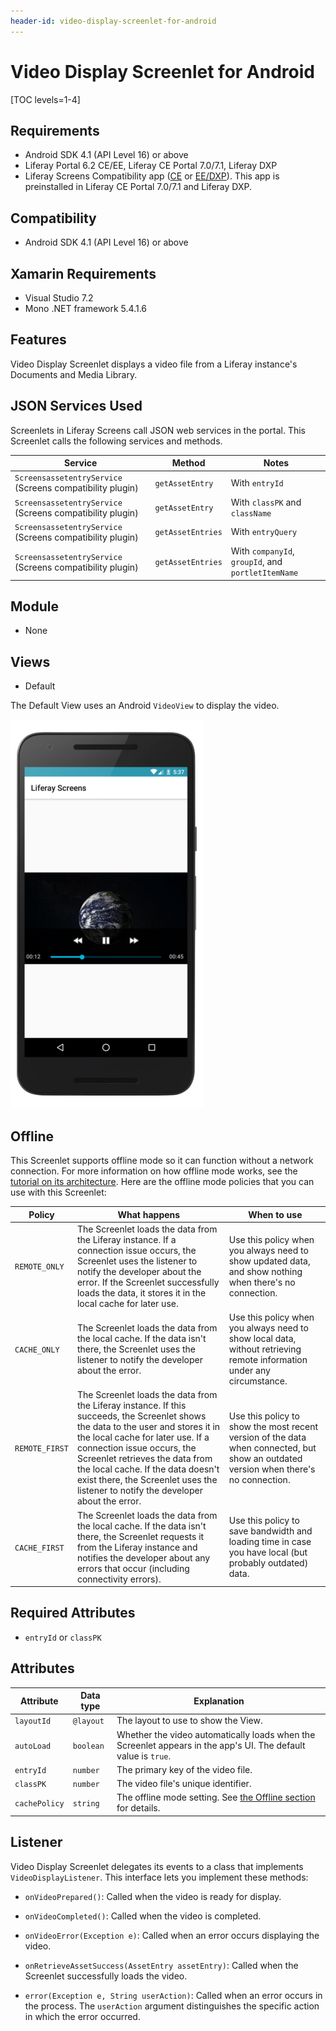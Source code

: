 ```yaml
---
header-id: video-display-screenlet-for-android
---
```


# Video Display Screenlet for Android

[TOC levels=1-4]

## Requirements

- Android SDK 4.1 (API Level 16) or above
- Liferay Portal 6.2 CE/EE, Liferay CE Portal 7.0/7.1, Liferay DXP
- Liferay Screens Compatibility app
  ([CE](http://www.liferay.com/marketplace/-/mp/application/54365664) or 
  [EE/DXP](http://www.liferay.com/marketplace/-/mp/application/54369726)). 
  This app is preinstalled in Liferay CE Portal 7.0/7.1 and Liferay DXP. 

## Compatibility

- Android SDK 4.1 (API Level 16) or above

## Xamarin Requirements

- Visual Studio 7.2
- Mono .NET framework 5.4.1.6

## Features

Video Display Screenlet displays a video file from a Liferay instance's 
Documents and Media Library. 

## JSON Services Used

Screenlets in Liferay Screens call JSON web services in the portal. This 
Screenlet calls the following services and methods.

| Service | Method | Notes |
| ------- | ------ | ----- |
| `ScreensassetentryService` (Screens compatibility plugin) | `getAssetEntry` | With `entryId` |
| `ScreensassetentryService` (Screens compatibility plugin) | `getAssetEntry` | With `classPK` and `className` |
| `ScreensassetentryService` (Screens compatibility plugin) | `getAssetEntries` | With `entryQuery` |
| `ScreensassetentryService` (Screens compatibility plugin) | `getAssetEntries` | With `companyId`, `groupId`, and `portletItemName` |

## Module

- None

## Views

- Default

The Default View uses an Android `VideoView` to display the video. 

![Figure 1: Video Display Screenlet using the Default View.](../../images/screens-android-videodisplay.png)

## Offline

This Screenlet supports offline mode so it can function without a network 
connection. For more information on how offline mode works, see the 
[tutorial on its architecture](/docs/7-0/tutorials/-/knowledge_base/t/architecture-of-offline-mode-in-liferay-screens). 
Here are the offline mode policies that you can use with this Screenlet: 

| Policy | What happens | When to use |
|--------|--------------|-------------|
| `REMOTE_ONLY` | The Screenlet loads the data from the Liferay instance. If a connection issue occurs, the Screenlet uses the listener to notify the developer about the error. If the Screenlet successfully loads the data, it stores it in the local cache for later use. | Use this policy when you always need to show updated data, and show nothing when there's no connection. |
| `CACHE_ONLY` | The Screenlet loads the data from the local cache. If the data isn't there, the Screenlet uses the listener to notify the developer about the error. | Use this policy when you always need to show local data, without retrieving remote information under any circumstance. |
| `REMOTE_FIRST` | The Screenlet loads the data from the Liferay instance. If this succeeds, the Screenlet shows the data to the user and stores it in the local cache for later use. If a connection issue occurs, the Screenlet retrieves the data from the local cache. If the data doesn't exist there, the Screenlet uses the listener to notify the developer about the error. | Use this policy to show the most recent version of the data when connected, but show an outdated version when there's no connection. |
| `CACHE_FIRST` | The Screenlet loads the data from the local cache. If the data isn't there, the Screenlet requests it from the Liferay instance and notifies the developer about any errors that occur (including connectivity errors). | Use this policy to save bandwidth and loading time in case you have local (but probably outdated) data. |

## Required Attributes

- `entryId` or `classPK`

## Attributes

| Attribute | Data type | Explanation |
|-----------|-----------|-------------|
| `layoutId` | `@layout` | The layout to use to show the View. |
| `autoLoad` | `boolean` | Whether the video automatically loads when the Screenlet appears in the app's UI. The default value is `true`. |
| `entryId` | `number` | The primary key of the video file. | 
| `classPK` | `number` | The video file's unique identifier. |
| `cachePolicy` | `string` | The offline mode setting. See [the Offline section](/docs/7-0/reference/-/knowledge_base/r/video-display-screenlet-for-android#offline) for details. |

## Listener

Video Display Screenlet delegates its events to a class that implements 
`VideoDisplayListener`. This interface lets you implement these methods: 

-   `onVideoPrepared()`: Called when the video is ready for display.

-   `onVideoCompleted()`: Called when the video is completed.

-   `onVideoError(Exception e)`: Called when an error occurs displaying the 
    video. 

-   `onRetrieveAssetSuccess(AssetEntry assetEntry)`: Called when the Screenlet 
    successfully loads the video. 

-   `error(Exception e, String userAction)`: Called when an error occurs in the 
    process. The `userAction` argument distinguishes the specific action in 
    which the error occurred. 
